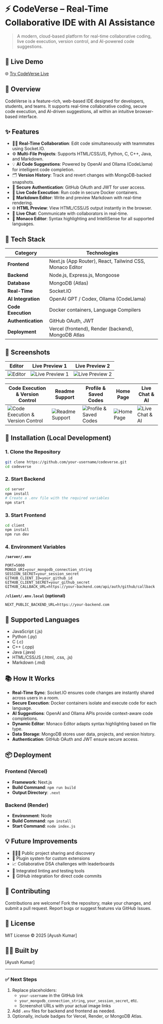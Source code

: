 # ⚡ CodeVerse – Real-Time Collaborative IDE with AI Assistance

> A modern, cloud-based platform for real-time collaborative coding, live code execution, version control, and AI-powered code suggestions.

## 🔗 Live Demo

🌐 [Try CodeVerse Live](https://codeverse-rho.vercel.app)

## 📂 Overview

CodeVerse is a feature-rich, web-based IDE designed for developers, students, and teams. It supports real-time collaborative coding, secure code execution, and AI-driven suggestions, all within an intuitive browser-based interface.

## ✨ Features

- 🧑‍💻 **Real-Time Collaboration**: Edit code simultaneously with teammates using Socket.IO.
- ⚙️ **Multi-File Projects**: Supports HTML/CSS/JS, Python, C, C++, Java, and Markdown.
- 💡 **AI Code Suggestions**: Powered by OpenAI and Ollama (CodeLlama) for intelligent code completion.
- 🗂️ **Version History**: Track and revert changes with MongoDB-backed snapshots.
- 🔐 **Secure Authentication**: GitHub OAuth and JWT for user access.
- 🧪 **Live Code Execution**: Run code in secure Docker containers.
- 📄 **Markdown Editor**: Write and preview Markdown with real-time rendering.
- 🌐 **HTML Preview**: View HTML/CSS/JS output instantly in the browser.
- 💬 **Live Chat**: Communicate with collaborators in real-time.
- 🧱 **Monaco Editor**: Syntax highlighting and IntelliSense for all supported languages.

## 🚀 Tech Stack

| Category            | Technologies                                    |
|---------------------|-------------------------------------------------|
| **Frontend**        | Next.js (App Router), React, Tailwind CSS, Monaco Editor |
| **Backend**         | Node.js, Express.js, Mongoose                   |
| **Database**        | MongoDB (Atlas)                                |
| **Real-Time**       | Socket.IO                                      |
| **AI Integration**  | OpenAI GPT / Codex, Ollama (CodeLlama)         |
| **Code Execution**  | Docker containers, Language Compilers          |
| **Authentication**  | GitHub OAuth, JWT                              |
| **Deployment**      | Vercel (frontend), Render (backend), MongoDB Atlas |

## 📸 Screenshots

| Editor | Live Preview 1 | Live Preview 2 |
|--------|----------------|----------------|
| ![Editor](https://github.com/user-attachments/assets/6fbc1676-8ef4-4d3c-9951-9445d502bc23) | ![Live Preview 1](https://github.com/user-attachments/assets/5feee449-79b8-4586-9ac7-97ea8bd1c127) | ![Live Preview 2](https://github.com/user-attachments/assets/1a351f39-5cc2-47a4-84ed-8f603da61b9f) |

| Code Execution & Version Control | Readme Support | Profile & Saved Codes | Home Page | Live Chat & AI |
|----------------------------------|----------------|-----------------------|-----------|----------------|
| ![Code Execution & Version Control](https://github.com/user-attachments/assets/72087c35-b741-407a-b424-9db42c24e2c5) | ![Readme Support](https://github.com/user-attachments/assets/9d447b51-0302-45ee-a64d-5a316e470588) | ![Profile & Saved Codes](https://github.com/user-attachments/assets/6a78161e-daf2-4754-b016-ec860703232d) | ![Home Page](https://github.com/user-attachments/assets/a957492e-4b9e-4289-ad46-fb63b7aba427) | ![Live Chat & AI](https://github.com/user-attachments/assets/a7d8ad2f-28c9-470f-9361-44297c897481) |

## 🧰 Installation (Local Development)

### 1. Clone the Repository

```bash
git clone https://github.com/your-username/codeverse.git
cd codeverse
```

### 2. Start Backend

```bash
cd server
npm install
# Create a .env file with the required variables
npm start
```

### 3. Start Frontend

```bash
cd client
npm install
npm run dev
```

### 4. Environment Variables

**`/server/.env`**
```
PORT=5000
MONGO_URI=your_mongodb_connection_string
SESSION_SECRET=your_session_secret
GITHUB_CLIENT_ID=your_github_id
GITHUB_CLIENT_SECRET=your_github_secret
GITHUB_CALLBACK_URL=https://your-backend.com/api/auth/github/callback
```

**`/client/.env.local` (optional)**
```
NEXT_PUBLIC_BACKEND_URL=https://your-backend.com
```

## 🧪 Supported Languages

- JavaScript (.js)
- Python (.py)
- C (.c)
- C++ (.cpp)
- Java (.java)
- HTML/CSS/JS (.html, .css, .js)
- Markdown (.md)

## 📚 How It Works

- **Real-Time Sync**: Socket.IO ensures code changes are instantly shared across users in a room.
- **Secure Execution**: Docker containers isolate and execute code for each language.
- **AI Suggestions**: OpenAI and Ollama APIs provide context-aware code completions.
- **Dynamic Editor**: Monaco Editor adapts syntax highlighting based on file type.
- **Data Storage**: MongoDB stores user data, projects, and version history.
- **Authentication**: GitHub OAuth and JWT ensure secure access.

## 📦 Deployment

### Frontend (Vercel)
- **Framework**: Next.js
- **Build Command**: `npm run build`
- **Output Directory**: `.next`

### Backend (Render)
- **Environment**: Node
- **Build Command**: `npm install`
- **Start Command**: `node index.js`

## 💡 Future Improvements

- 🧑‍🤝‍🧑 Public project sharing and discovery
- 🧩 Plugin system for custom extensions
- 📈 Collaborative DSA challenges with leaderboards
- 🎯 Integrated linting and testing tools
- 💾 GitHub integration for direct code commits

## 🤝 Contributing

Contributions are welcome! Fork the repository, make your changes, and submit a pull request. Report bugs or suggest features via GitHub Issues.

## 📄 License

MIT License © 2025 [Ayush Kumar]

## 🧑‍💻 Built by

[Ayush Kumar]

---

### ✅ Next Steps

1. Replace placeholders:
   - `your-username` in the GitHub link
   - `your_mongodb_connection_string`, `your_session_secret`, etc.
   - Screenshot URLs with your actual image links
2. Add `.env` files for backend and frontend as needed.
3. Optionally, include badges for Vercel, Render, or MongoDB Atlas.
